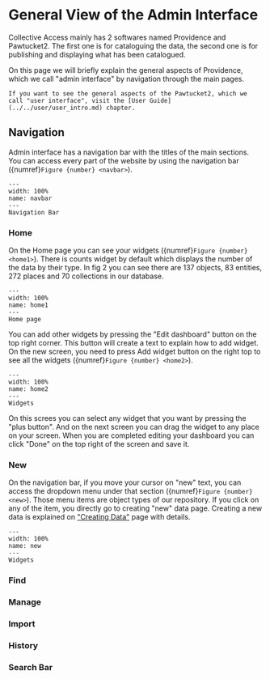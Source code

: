 # General View of the Admin Interface

Collective Access mainly has 2 softwares named Providence and Pawtucket2. The first one is for cataloguing the data, the second one is for publishing and displaying what has been catalogued. 

On this page we will briefly explain the general aspects of Providence, which we call "admin interface" by navigation through the main pages. 

```{note}
If you want to see the general aspects of the Pawtucket2, which we call "user interface", visit the [User Guide](../../user/user_intro.md) chapter. 
```

## Navigation

Admin interface has a navigation bar with the titles of the main sections. You can access every part of the website by using the navigation bar ({numref}`Figure {number} <navbar>`).

```{figure} ../../../../_static/images/user_documentation/admin/AdminUI_NavBar.png
---
width: 100%
name: navbar
---
Navigation Bar
```

### Home

On the Home page you can see your widgets ({numref}`Figure {number} <home1>`). There is counts widget by default which displays the number of the data by their type. In fig 2 you can see there are 137 objects, 83 entities, 272 places and 70 collections in our database. 

```{figure} ../../../../_static/images/user_documentation/admin/AdminUI_Home_01.png
---
width: 100%
name: home1
---
Home page
```

You can add other widgets by pressing the "Edit dashboard" button on the top right corner. This button will create a text to explain how to add widget. On the new screen, you need to press Add widget button on the right top to see all the widgets ({numref}`Figure {number} <home2>`).

```{figure} ../../../../_static/images/user_documentation/admin/AdminUI_Home_02.png
---
width: 100%
name: home2
---
Widgets
```
On this screes you can select any widget that you want by pressing the "plus button". And on the next screen you can drag the widget to any place on your screen. When you are completed editing your dashboard you can click "Done" on the top right of the screen and save it.


### New

On the navigation bar, if you move your cursor on "new" text, you can access the dropdown menu under that section ({numref}`Figure {number} <new>`). Those menu items are object types of our repository. If you click on any of the item, you directly go to creating "new" data page. Creating a new data is explained on ["Creating Data"](../admininterface/02_creatingdata.md) page with details.

```{figure} ../../../../_static/images/user_documentation/admin/AdminUI_New.png
---
width: 100%
name: new
---
Widgets
```

### Find

### Manage

### Import

### History

### Search Bar